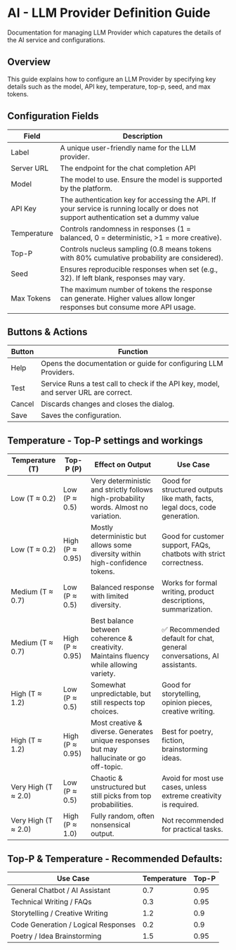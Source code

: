 # AI - LLM Provider Definition Guide
Documentation for managing LLM Provider which capatures the details of the AI service and configurations.

## Overview
This guide explains how to configure an LLM Provider by specifying key details such as the model, API key, temperature, top-p, seed, and max tokens.

## Configuration Fields

| Field	| Description |
|-------|-------------|
| Label | A unique user-friendly name for the LLM provider. |
| Server URL | The endpoint for the chat completion API |
| Model | The model to use. Ensure the model is supported by the platform. |
| API Key | The authentication key for accessing the API. If your service is running locally or does not support authentication set a dummy value |
| Temperature | Controls randomness in responses (1 = balanced, 0 = deterministic, >1 = more creative). |
| Top-P | Controls nucleus sampling (0.8 means tokens with 80% cumulative probability are considered). |
| Seed | Ensures reproducible responses when set (e.g., 32). If left blank, responses may vary. |
| Max Tokens | The maximum number of tokens the response can generate. Higher values allow longer responses but consume more API usage. |

## Buttons & Actions
| Button	| Function |
|-------|-------------|
|Help	| Opens the documentation or guide for configuring LLM Providers. |
|Test | Service	Runs a test call to check if the API key, model, and server URL are correct. |
|Cancel	| Discards changes and closes the dialog. |
|Save	| Saves the configuration.|

## Temperature - Top-P settings and workings

| Temperature (T)	| Top-P (P)	| Effect on Output	| Use Case |
|-------|-------------|-------|-------------|
| Low (T ≈ 0.2)	| Low (P ≈ 0.5)	| Very deterministic and strictly follows high-probability words. Almost no variation.	| Good for structured outputs like math, facts, legal docs, code generation.| 
| Low (T ≈ 0.2)	| High (P ≈ 0.95)	| Mostly deterministic but allows some diversity within high-confidence tokens.	| Good for customer support, FAQs, chatbots with strict correctness.| 
| Medium (T ≈ 0.7)	| Low (P ≈ 0.5)	| Balanced response with limited diversity.	| Works for formal writing, product descriptions, summarization.| 
| Medium (T ≈ 0.7)	| High (P ≈ 0.95)	| Best balance between coherence & creativity. Maintains fluency while allowing variety.	| ✅ Recommended default for chat, general conversations, AI assistants.| 
| High (T ≈ 1.2)	| Low (P ≈ 0.5)	| Somewhat unpredictable, but still respects top choices.	| Good for storytelling, opinion pieces, creative writing.| 
| High (T ≈ 1.2)	| High (P ≈ 0.95)	| Most creative & diverse. Generates unique responses but may hallucinate or go off-topic.	| Best for poetry, fiction, brainstorming ideas.| 
| Very High (T ≈ 2.0)	| Low (P ≈ 0.5)	| Chaotic & unstructured but still picks from top probabilities.	| Avoid for most use cases, unless extreme creativity is required.| 
| Very High (T ≈ 2.0)	| High (P ≈ 1.0)	| Fully random, often nonsensical output.| 	Not recommended for practical tasks.| 

## Top-P & Temperature - Recommended Defaults:
| Use Case	| Temperature	| Top-P |
|-------|-------------|-------|
| General Chatbot / AI Assistant	| 0.7	| 0.95| 
| Technical Writing / FAQs	| 0.3	| 0.95| 
| Storytelling / Creative Writing	| 1.2	| 0.9| 
| Code Generation / Logical Responses	| 0.2	| 0.9| 
| Poetry / Idea Brainstorming	| 1.5	| 0.95| 
